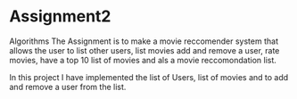 # Assignment2
Algorithms
The Assignment is to make a movie reccomender system that allows the user to list other users, list movies add and remove a user, rate movies, have a top 10 list of movies and als a movie reccomondation list.

In this project I have implemented the list of Users, list of movies and to add and remove a user from the list.
